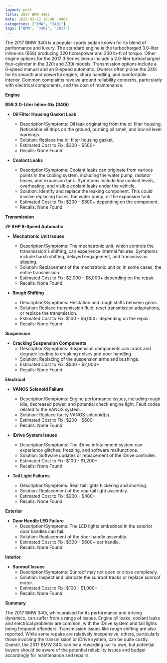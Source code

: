 ```yaml
---
layout: post
title: 2017 BMW 340i
date: 2025-03-12 16:48 -0400
categories: ["BMW", "340i"]
tags: ["BMW", "340i", "2017"]
---
```

The 2017 BMW 340i is a popular sports sedan known for its blend of performance and luxury. The standard engine is the turbocharged 3.0-liter inline-six (B58) producing 320 horsepower and 330 lb-ft of torque. Other engine options for the 2017 3 Series lineup include a 2.0-liter turbocharged four-cylinder in the 320i and 330i models. Transmission options include a 6-speed manual and an 8-speed automatic. Owners often praise the 340i for its smooth and powerful engine, sharp handling, and comfortable interior. Common complaints revolve around reliability concerns, particularly with electrical components, and the cost of maintenance.

**Engine**

**B58 3.0-Liter Inline-Six (340i)**

*   **Oil Filter Housing Gasket Leak**
    *   Description/Symptoms: Oil leak originating from the oil filter housing. Noticeable oil drips on the ground, burning oil smell, and low oil level warnings.
    *   Solution: Replace the oil filter housing gasket.
    *   Estimated Cost to Fix: $300 - $500+
    *   Recalls: None Found

*   **Coolant Leaks**
    *   Description/Symptoms: Coolant leaks can originate from various points in the cooling system, including the water pump, radiator hoses, and expansion tank. Symptoms include low coolant levels, overheating, and visible coolant leaks under the vehicle.
    *   Solution: Identify and replace the leaking component. This could involve replacing hoses, the water pump, or the expansion tank.
    *   Estimated Cost to Fix: $200 - $800+ depending on the component.
    *   Recalls: None Found

**Transmission**

**ZF 8HP 8-Speed Automatic**

*   **Mechatronic Unit Issues**
    *   Description/Symptoms: The mechatronic unit, which controls the transmission's shifting, can experience internal failures. Symptoms include harsh shifting, delayed engagement, and transmission slipping.
    *   Solution: Replacement of the mechatronic unit or, in some cases, the entire transmission.
    *   Estimated Cost to Fix: $2,000 - $6,000+ depending on the repair.
    *   Recalls: None Found

*   **Rough Shifting**
    * Description/Symptoms: Hesitation and rough shifts between gears
    * Solution: Replace transmission fluid, reset transmission adaptations, or replace the transmission.
    * Estimated Cost to Fix: $100 - $6,000+ depending on the repair.
    * Recalls: None Found

**Suspension**

*   **Cracking Suspension Components**
    *   Description/Symptoms: Suspension components can crack and degrade leading to creaking noises and poor handling.
    *   Solution: Replacing of the suspension arms and bushings.
    *   Estimated Cost to Fix: $500 - $2,000+
    *   Recalls: None Found

**Electrical**

*   **VANOS Solenoid Failure**
    *   Description/Symptoms: Engine performance issues, including rough idle, decreased power, and potential check engine light. Fault codes related to the VANOS system.
    *   Solution: Replace faulty VANOS solenoid(s).
    *   Estimated Cost to Fix: $200 - $600+
    *   Recalls: None Found
*   **iDrive System Issues**
    *   Description/Symptoms: The iDrive infotainment system can experience glitches, freezing, and software malfunctions.
    *   Solution: Software updates or replacement of the iDrive controller.
    *   Estimated Cost to Fix: $100 - $1,200+
    *   Recalls: None Found

*   **Tail Light Failures**
    *   Description/Symptoms: Rear tail lights flickering and shorting.
    *   Solution: Replacement of the rear tail light assembly.
    *   Estimated Cost to Fix: $200 - $400+
    *   Recalls: None Found

**Exterior**

*   **Door Handle LED Failure**
    *   Description/Symptoms: The LED lights embedded in the exterior door handles can fail.
    *   Solution: Replacement of the door handle assembly.
    *   Estimated Cost to Fix: $300 - $600+ per handle.
    *   Recalls: None Found

**Interior**

*   **Sunroof Issues**
    *   Description/Symptoms: Sunroof may not open or close completely.
    *   Solution: Inspect and lubricate the sunroof tracks or replace sunroof motor.
    *   Estimated Cost to Fix: $100 - $1,000+
    *   Recalls: None Found

**Summary**

The 2017 BMW 340i, while praised for its performance and driving dynamics, can suffer from a range of issues. Engine oil leaks, coolant leaks and electrical problems are common, with the iDrive system and tail lights being frequent offenders. Transmission issues like rough shifting are also reported. While some repairs are relatively inexpensive, others, particularly those involving the transmission or iDrive system, can be quite costly. Overall, the 2017 BMW 340i can be a rewarding car to own, but potential buyers should be aware of the potential reliability issues and budget accordingly for maintenance and repairs.

